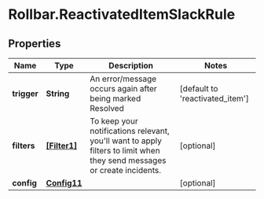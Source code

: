# Rollbar.ReactivatedItemSlackRule

## Properties

Name | Type | Description | Notes
------------ | ------------- | ------------- | -------------
**trigger** | **String** | An error/message occurs again after being marked Resolved | [default to &#39;reactivated_item&#39;]
**filters** | [**[Filter1]**](Filter1.md) | To keep your notifications relevant, you&#39;ll want to apply filters to limit when they send messages or create incidents. | [optional] 
**config** | [**Config11**](Config11.md) |  | [optional] 


